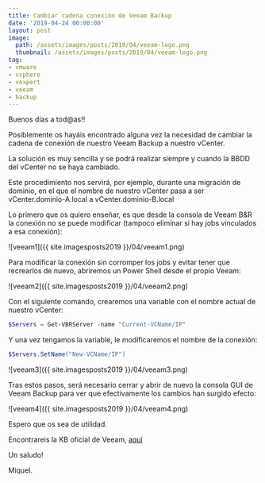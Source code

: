 ```yaml
---
title: Cambiar cadena conexión de Veeam Backup
date: '2019-04-24 00:00:00'
layout: post
image: 
  path: /assets/images/posts/2019/04/veeam-logo.png
  thumbnail: /assets/images/posts/2019/04/veeam-logo.png
tag:
- vmware
- vsphere
- vexpert
- veeam
- backup
---
```


Buenos días a tod@as!!

Posiblemente os hayáis encontrado alguna vez la necesidad de cambiar la cadena de conexión de nuestro Veeam Backup a nuestro vCenter.

La solución es muy sencilla y se podrá realizar siempre y cuando la BBDD del vCenter no se haya cambiado.

Este procedimiento nos servirá, por ejemplo, durante una migración de dominio, en el que el nombre de nuestro vCenter pasa a ser vCenter.dominio-A.local a vCenter.dominio-B.local

Lo primero que os quiero enseñar, es que desde la consola de Veeam B&R la conexión no se puede modificar (tampoco eliminar si hay jobs vinculados a esa conexión):

![veeam1]({{ site.imagesposts2019 }}/04/veeam1.png)

Para modificar la conexión sin corromper los jobs y evitar tener que recrearlos de nuevo, abriremos un Power Shell desde el propio Veeam:

![veeam2]({{ site.imagesposts2019 }}/04/veeam2.png)

Con el siguiente comando, crearemos una variable con el nombre actual de nuestro vCenter:

```powershell
$Servers = Get-VBRServer -name "Current-VCName/IP"
```

Y una vez tengamos la variable, le modificaremos el nombre de la conexión:

```powershell
$Servers.SetName("New-VCName/IP")
```

![veeam3]({{ site.imagesposts2019 }}/04/veeam3.png)

Tras estos pasos, será necesario cerrar y abrir de nuevo la consola GUI de Veeam Backup para ver que efectivamente los cambios han surgido efecto:

![veeam4]({{ site.imagesposts2019 }}/04/veeam4.png)

Espero que os sea de utilidad.

Encontrareis la KB oficial de Veeam, [aquí](https://www.veeam.com/kb1905)

Un saludo!

Miquel.


